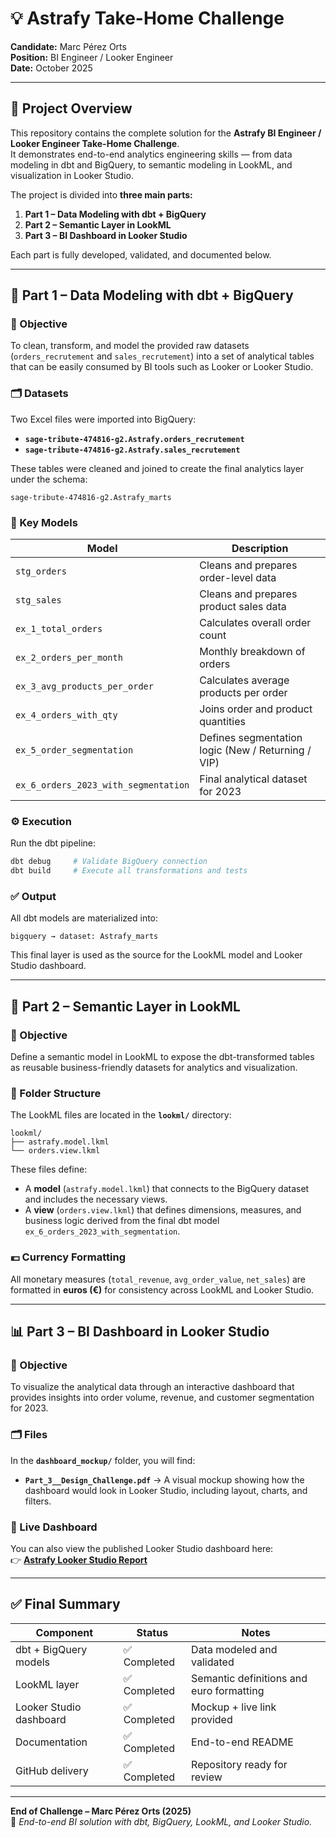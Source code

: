 # 💡 Astrafy Take-Home Challenge  
**Candidate:** Marc Pérez Orts  
**Position:** BI Engineer / Looker Engineer  
**Date:** October 2025  

---

## 🧩 Project Overview
This repository contains the complete solution for the **Astrafy BI Engineer / Looker Engineer Take-Home Challenge**.  
It demonstrates end-to-end analytics engineering skills — from data modeling in dbt and BigQuery, to semantic modeling in LookML, and visualization in Looker Studio.

The project is divided into **three main parts:**

1. **Part 1 – Data Modeling with dbt + BigQuery**  
2. **Part 2 – Semantic Layer in LookML**  
3. **Part 3 – BI Dashboard in Looker Studio**

Each part is fully developed, validated, and documented below.

---

## 🧱 Part 1 – Data Modeling with dbt + BigQuery

### 🎯 Objective
To clean, transform, and model the provided raw datasets (`orders_recrutement` and `sales_recrutement`) into a set of analytical tables that can be easily consumed by BI tools such as Looker or Looker Studio.

### 🗂️ Datasets
Two Excel files were imported into BigQuery:
- **`sage-tribute-474816-g2.Astrafy.orders_recrutement`**  
- **`sage-tribute-474816-g2.Astrafy.sales_recrutement`**

These tables were cleaned and joined to create the final analytics layer under the schema:
```
sage-tribute-474816-g2.Astrafy_marts
```

### 🧾 Key Models
| Model | Description |
|--------|--------------|
| `stg_orders` | Cleans and prepares order-level data |
| `stg_sales` | Cleans and prepares product sales data |
| `ex_1_total_orders` | Calculates overall order count |
| `ex_2_orders_per_month` | Monthly breakdown of orders |
| `ex_3_avg_products_per_order` | Calculates average products per order |
| `ex_4_orders_with_qty` | Joins order and product quantities |
| `ex_5_order_segmentation` | Defines segmentation logic (New / Returning / VIP) |
| `ex_6_orders_2023_with_segmentation` | Final analytical dataset for 2023 |

### ⚙️ Execution
Run the dbt pipeline:
```bash
dbt debug     # Validate BigQuery connection
dbt build     # Execute all transformations and tests
```

### ✅ Output
All dbt models are materialized into:
```
bigquery → dataset: Astrafy_marts
```
This final layer is used as the source for the LookML model and Looker Studio dashboard.

---

## 🧩 Part 2 – Semantic Layer in LookML

### 🎯 Objective
Define a semantic model in LookML to expose the dbt-transformed tables as reusable business-friendly datasets for analytics and visualization.

### 📁 Folder Structure
The LookML files are located in the **`lookml/`** directory:

```
lookml/
├── astrafy.model.lkml
└── orders.view.lkml
```

These files define:
- A **model** (`astrafy.model.lkml`) that connects to the BigQuery dataset and includes the necessary views.
- A **view** (`orders.view.lkml`) that defines dimensions, measures, and business logic derived from the final dbt model `ex_6_orders_2023_with_segmentation`.

### 💶 Currency Formatting
All monetary measures (`total_revenue`, `avg_order_value`, `net_sales`) are formatted in **euros (€)** for consistency across LookML and Looker Studio.


---

## 📊 Part 3 – BI Dashboard in Looker Studio

### 🎯 Objective
To visualize the analytical data through an interactive dashboard that provides insights into order volume, revenue, and customer segmentation for 2023.

### 🗂️ Files
In the **`dashboard_mockup/`** folder, you will find:
- **`Part_3__Design_Challenge.pdf`** → A visual mockup showing how the dashboard would look in Looker Studio, including layout, charts, and filters.

### 🔗 Live Dashboard
You can also view the published Looker Studio dashboard here:  
👉 [**Astrafy Looker Studio Report**](https://lookerstudio.google.com/reporting/e01e6a52-ddef-4eda-8928-0e7ded01eb76)


---

## ✅ Final Summary
| Component | Status | Notes |
|------------|---------|-------|
| dbt + BigQuery models | ✅ Completed | Data modeled and validated |
| LookML layer | ✅ Completed | Semantic definitions and euro formatting |
| Looker Studio dashboard | ✅ Completed | Mockup + live link provided |
| Documentation | ✅ Completed | End-to-end README |
| GitHub delivery | ✅ Completed | Repository ready for review |

---

**End of Challenge – Marc Pérez Orts (2025)**  
🚀 *End-to-end BI solution with dbt, BigQuery, LookML, and Looker Studio.*
